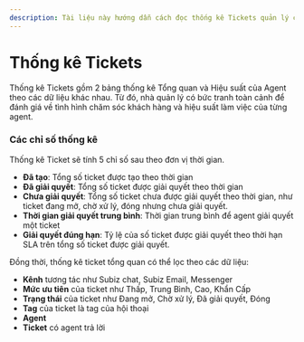 ```yaml
---
description: Tài liệu này hướng dẫn cách đọc thống kê Tickets quản lý chăm sóc khách hàng.
---
```


# Thống kê Tickets

Thống kê Tickets gồm 2 bảng thống kê Tổng quan và Hiệu suất của Agent theo các dữ liệu khác nhau. Từ đó, nhà quản lý có bức tranh toàn cảnh để đánh giá về tình hình chăm sóc  khách hàng và hiệu suất làm việc của từng agent.

### Các chỉ số thống kê

Thống kê Ticket sẽ tính 5 chỉ số sau theo đơn vị thời gian.

* **Đã tạo**: Tổng số ticket được tạo theo thời gian 
* **Đã giải quyết**: Tổng số ticket được giải quyết theo thời gian
* **Chưa giải quyết**: Tổng số ticket chưa được giải quyết theo thời gian, như ticket đang mở, chờ xử lý, đóng nhưng chưa giải quyết.
* **Thời gian giải quyết trung bình**: Thời gian trung bình để agent giải quyết một ticket
* **Giải quyết đúng hạn**: Tỷ lệ của số ticket được giải quyết theo thời hạn SLA trên tổng số ticket được giải quyết.

 Đồng thời, thống kê ticket tổng quan có thể lọc theo các dữ liệu:

* **Kênh** tương tác như Subiz chat, Subiz Email, Messenger
* **Mức ưu tiên** của ticket như Thấp, Trung Bình, Cao, Khẩn Cấp
* **Trạng thái** của ticket như Đang mở, Chờ xử lý, Đã giải quyết, Đóng
* **Tag** của ticket là tag của hội thoại
* **Agent**
* **Ticket** có agent trả lời

